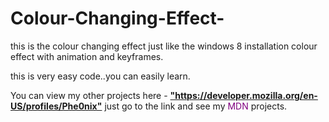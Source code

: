 Colour-Changing-Effect-
=======================

this is the colour changing effect just like the windows 8 installation colour effect with animation and keyframes.<br/>
<p>this is very easy code..you can easily learn.</p>
You can view my other projects here - 
<u><b>"https://developer.mozilla.org/en-US/profiles/Phe0nix"</b></u>
just go to the link and see my <font color="purple">MDN</font> projects.
